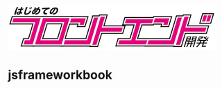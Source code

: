 ![React、Angular、Vue.js、React Nativeを使って学ぶ はじめてのフロントエンド開発](public/img/title_logo_small.png "React、Angular、Vue.js、React Nativeを使って学ぶ はじめてのフロントエンド開発")


# jsframeworkbook



